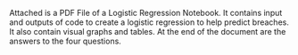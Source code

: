 Attached is a PDF File of a Logistic Regression Notebook. It contains input and outputs of code to create a logistic regression to help predict breaches. It also contain visual graphs and tables.
At the end of the document are the answers to the four questions.
